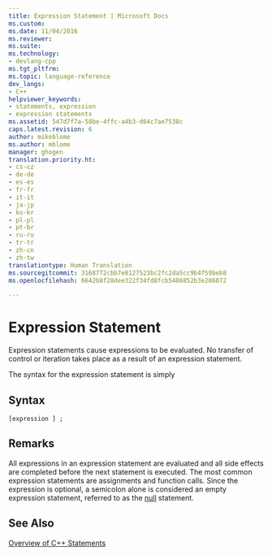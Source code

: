 ```yaml
---
title: Expression Statement | Microsoft Docs
ms.custom: 
ms.date: 11/04/2016
ms.reviewer: 
ms.suite: 
ms.technology:
- devlang-cpp
ms.tgt_pltfrm: 
ms.topic: language-reference
dev_langs:
- C++
helpviewer_keywords:
- statements, expression
- expression statements
ms.assetid: 547d7f7a-58be-4ffc-a4b3-d64c7ae7538c
caps.latest.revision: 6
author: mikeblome
ms.author: mblome
manager: ghogen
translation.priority.ht:
- cs-cz
- de-de
- es-es
- fr-fr
- it-it
- ja-jp
- ko-kr
- pl-pl
- pt-br
- ru-ru
- tr-tr
- zh-cn
- zh-tw
translationtype: Human Translation
ms.sourcegitcommit: 3168772cbb7e8127523bc2fc2da5cc9b4f59beb8
ms.openlocfilehash: 6642b8f28dee322f34fd8fcb5486852b3e286072

---
```

# Expression Statement
Expression statements cause expressions to be evaluated. No transfer of control or iteration takes place as a result of an expression statement.  
  
 The syntax for the expression statement is simply  
  
## Syntax  
  
```  
[expression ] ;  
```  
  
## Remarks  
 All expressions in an expression statement are evaluated and all side effects are completed before the next statement is executed. The most common expression statements are assignments and function calls.  Since the expression is optional, a semicolon alone is considered an empty expression statement, referred to as the [null](../cpp/null-statement.md) statement.  
  
## See Also  
 [Overview of C++ Statements](../cpp/overview-of-cpp-statements.md)


<!--HONumber=Jan17_HO2-->


